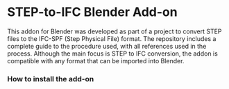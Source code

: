 # STEP-to-IFC Blender Add-on

This addon for Blender was developed as part of a project to convert STEP files to the IFC-SPF (Step Physical File) format. The repository includes a complete guide to the procedure used, with all references used in the process.
Although the main focus is STEP to IFC conversion, the addon is compatible with any format that can be imported into Blender.

### How to install the add-on
